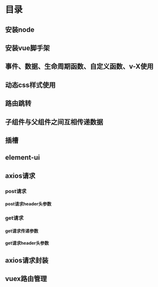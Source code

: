 # 目录
## 安装node
## 安装vue脚手架
## 事件、数据、生命周期函数、自定义函数、v-X使用
## 动态css样式使用
## 路由跳转
## 子组件与父组件之间互相传递数据
## 插槽
## element-ui
## axios请求
### post请求
#### post请求header头参数
### get请求
#### get请求传递参数
#### get请求header头参数
## axios请求封装
## vuex路由管理

